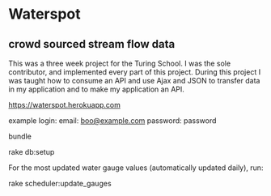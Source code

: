 # Waterspot

## crowd sourced stream flow data

This was a three week project for the Turing School. I was the sole contributor,
and implemented every part of this project. During this project I was taught how to
consume an API and use Ajax and JSON to transfer data in my application and to make my application an API.

https://waterspot.herokuapp.com

example login:
email: boo@example.com
password: password

bundle

rake db:setup

For the most updated water gauge values (automatically updated daily), run:

rake scheduler:update_gauges




